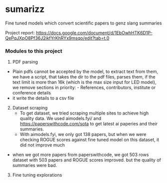 # sumarizz
Fine tuned models which convert scientific papers to genz slang summaries

Project report: https://docs.google.com/document/d/1EbOwhHTK6D1P-QePqJXpO8Pf36J2ikfYrKhRYx9msqo/edit?tab=t.0


### Modules to this project

1. PDF parsing
  - Plain pdfs cannot be accepted by the model, to extract text from them, we have a script, that takes the dir to the pdf files, parses them, if the text limit is more than 16k (which is the max size input for LED model), we remove sections in priority: 
         - References, contributors, institute or conference details
  - it write the details to a csv file

2. Dataset scraping
   - To get dataset, we tried scraping multiple sites to achieve high quality data. We used aimodels.fyi/ and https://paperswithcode.com/sota to get latest ai paperies and their summaries. 
   - With aimodels.fyi, we only got 138 papers, but when we were checking ROGUE scores against fine tuned model on this dataset, it did not improve much
  - when we got more papers from paperswithcode, we got 503 rows dataset with 503 papers and ROGUE scores improved. but the quality of summaries were bad. 

3. Fine tuning explorations



